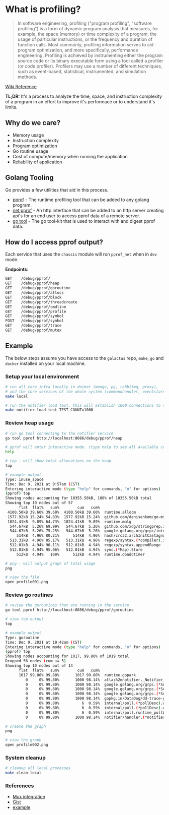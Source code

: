 # What is profiling?

> In software engineering, profiling ("program profiling", "software profiling") is a form of dynamic program analysis that measures, for example, the space (memory) or time complexity of a program, the usage of particular instructions, or the frequency and duration of function calls. Most commonly, profiling information serves to aid program optimization, and more specifically, performance engineering. Profiling is achieved by instrumenting either the program source code or its binary executable form using a tool called a profiler (or code profiler). Profilers may use a number of different techniques, such as event-based, statistical, instrumented, and simulation methods.

[Wiki Reference](https://en.wikipedia.org/wiki/Profiling_(computer_programming))

**TL;DR:** It's a process to analyze the time, space, and instruction complexity of a program in an effort to improve it's performace or to understand it's limits.

## Why do we care?

- Memory usage
- Instruction complexity
- Program optimization
- Go routine usage
- Cost of compute/memory when running the application
- Reliability of application

## Golang Tooling

Go provides a few utilities that aid in this process.

- [pprof](https://pkg.go.dev/runtime/pprof) - The runtime profiling tool that can be added to any golang program.
- [net pprof](https://pkg.go.dev/net/http/pprof) - An http interface that can be added to an http server creating api's for an end user to access pprof data of a remote server.
- [go tool](https://pkg.go.dev/cmd/go) - The go tool-kit that is used to interact with and digest pprof data.

## How do I access pprof output?

Each service that uses the `chassis` module will run `pprof_net` when in `dev` mode.

**Endpoints**:

```txt
GET    /debug/pprof/
GET    /debug/pprof/heap
GET    /debug/pprof/goroutine
GET    /debug/pprof/allocs
GET    /debug/pprof/block
GET    /debug/pprof/threadcreate
GET    /debug/pprof/cmdline
GET    /debug/pprof/profile
GET    /debug/pprof/symbol
POST   /debug/pprof/symbol
GET    /debug/pprof/trace
GET    /debug/pprof/mutex
```

## Example

The below steps assume you have access to the `galactus` repo, `make`, `go` and `docker` installed on your local machine.

### Setup your local environment

```sh
# run all core infra locally in docker (mongo, pg, rabbitmq, proxy),
# and the core services of the whole system (commandhandler, eventstore, notifier).
make local

# run the notifier load test, this will establish 1000 connections to the notifier service simulating 1000 connected users.
make notifier-load-test TEST_COUNT=1000
```

### Review heap usage

```sh
# run go tool connecting to the notifier service
go tool pprof http://localhost:8086/debug/pprof/heap

# pprof will enter interactive mode. (type help to see all available commands.)
help

# top - will show total allocations on the heap.
top

# example output
Type: inuse_space
Time: Dec 9, 2021 at 9:57am (CST)
Entering interactive mode (type "help" for commands, "o" for options)
(pprof) top
Showing nodes accounting for 10355.50kB, 100% of 10355.50kB total
Showing top 10 nodes out of 57
      flat  flat%   sum%        cum   cum%
 4100.50kB 39.60% 39.60%  4100.50kB 39.60%  runtime.allocm
 1577.92kB 15.24% 54.83%  1577.92kB 15.24%  github.com/denisenkom/go-mssqldb/internal/cp.init
 1024.41kB  9.89% 64.73%  1024.41kB  9.89%  runtime.malg
  544.67kB  5.26% 69.99%   544.67kB  5.26%  github.com/xdg/stringprep.init
  544.67kB  5.26% 75.25%   544.67kB  5.26%  google.golang.org/grpc/internal/transport.newBufWriter
     514kB  4.96% 80.21%      514kB  4.96%  hash/crc32.archInitCastagnoli
  513.31kB  4.96% 85.17%   513.31kB  4.96%  regexp/syntax.(*compiler).inst
  512.01kB  4.94% 90.11%   512.01kB  4.94%  regexp/syntax.appendRange
  512.01kB  4.94% 95.06%   512.01kB  4.94%  sync.(*Map).Store
     512kB  4.94%   100%      512kB  4.94%  runtime.doaddtimer

# png - will output graph of total usage
png

# view the file
open profile001.png
```

### Review go routines

```sh
# review the goroutines that are running in the service
go tool pprof http://localhost:8086/debug/pprof/goroutine

# view top output
top

# example output
Type: goroutine
Time: Dec 9, 2021 at 10:42am (CST)
Entering interactive mode (type "help" for commands, "o" for options)
(pprof) top
Showing nodes accounting for 1017, 99.80% of 1019 total
Dropped 56 nodes (cum <= 5)
Showing top 10 nodes out of 14
      flat  flat%   sum%        cum   cum%
      1017 99.80% 99.80%       1017 99.80%  runtime.gopark
         0     0% 99.80%       1000 98.14%  atlas%2enotifier._Notifier_Connect_Handler
         0     0% 99.80%       1000 98.14%  google.golang.org/grpc.(*Server).handleStream
         0     0% 99.80%       1000 98.14%  google.golang.org/grpc.(*Server).processStreamingRPC
         0     0% 99.80%       1000 98.14%  google.golang.org/grpc.(*Server).serveStreams.func1.2
         0     0% 99.80%       1000 98.14%  gopkg.in/DataDog/dd-trace-go.v1/contrib/google.golang.org/grpc.StreamServerInterceptor.func1
         0     0% 99.80%          6  0.59%  internal/poll.(*pollDesc).wait
         0     0% 99.80%          6  0.59%  internal/poll.(*pollDesc).waitRead
         0     0% 99.80%          6  0.59%  internal/poll.runtime_pollWait
         0     0% 99.80%       1000 98.14%  notifier/handler.(*notifierHandler).Connect

# create the graph
png

# view the graph
open profile002.png
```

### System cleanup

```sh
# cleanup all local processes
make clean-local
```

### References

- [Mux integration](https://newbedev.com/profiling-go-web-application-built-with-gorilla-s-mux-with-net-http-pprof)
- [Gist](https://gist.github.com/slok/33dad1d0d0bae07977e6d32bcc010188)
- [example](https://blog.intelligentbee.com/2017/08/01/profiling-web-applications-golang/)
